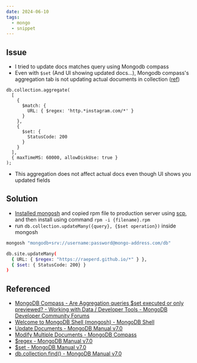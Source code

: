 ```yaml
---
date: 2024-06-10
tags:
  - mongo
  - snippet
---
```

## Issue
- I tried to update docs matches query using Mongodb compass
- Even with `$set` (And UI showing updated docs...), Mongodb compass's aggregation tab is not updating actual documents in collection ([ref](https://www.mongodb.com/community/forums/t/mongodb-compass-are-aggregation-queries-set-executed-or-only-previewed/163821/6)) 

```shell
db.collection.aggregate(
  [
    {
      $match: {
        URL: { $regex: 'http.*instagram.com/*' }
      }
    },
    {
      $set: {
	    StatusCode: 200
      }
    }
  ],
  { maxTimeMS: 60000, allowDiskUse: true }
);
```
- This aggregation does not affect actual docs even though UI shows you updated fields

## Solution
- [Installed mongosh](https://www.mongodb.com/try/download/shell) and copied rpm file to production server using [scp](How%20to%20copy%20a%20file%20from%20a%20remote%20server%20to%20a%20local%20machine.md), and then install using command `rpm -i {filename}.rpm`
- run `db.collection.updateMany({query}, {$set operation})` inside mongosh

```sh
mongosh "mongodb+srv://username:password@mongo-address.com/db"
```

```sh
db.site.updateMany(
  { URL: { $regex: "https://raeperd.github.io/*" } },
  { $set: { StatusCode: 200} }
)
```

## Referenced
- [MongoDB Compass - Are Aggregation queries $set executed or only previewed? - Working with Data / Developer Tools - MongoDB Developer Community Forums](https://www.mongodb.com/community/forums/t/mongodb-compass-are-aggregation-queries-set-executed-or-only-previewed/163821/5)
- [Welcome to MongoDB Shell (mongosh) - MongoDB Shell](https://www.mongodb.com/docs/mongodb-shell/)
- [Update Documents - MongoDB Manual v7.0](https://www.mongodb.com/docs/manual/tutorial/update-documents/)
- [Modify Multiple Documents - MongoDB Compass](https://www.mongodb.com/docs/compass/current/documents/modify-multiple/)
- [$regex - MongoDB Manual v7.0](https://www.mongodb.com/docs/manual/reference/operator/query/regex/)
- [$set - MongoDB Manual v7.0](https://www.mongodb.com/docs/manual/reference/operator/update/set/#mongodb-update-up.-set)
- [db.collection.find() - MongoDB Manual v7.0](https://www.mongodb.com/docs/manual/reference/method/db.collection.find/#mongodb-method-db.collection.find)